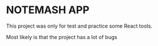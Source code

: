 # NOTEMASH APP


This project was only for test and practice some React tools.

Most likely is that the project has a lot of bugs

